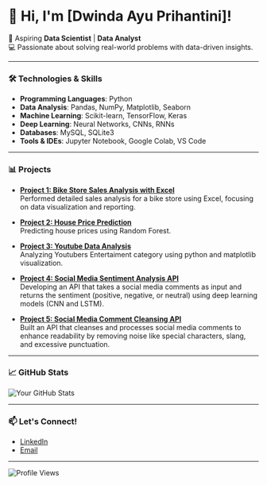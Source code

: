 # 👋 Hi, I'm [Dwinda Ayu Prihantini]!

🎯 Aspiring **Data Scientist** | **Data Analyst**  
💻 Passionate about solving real-world problems with data-driven insights.

---

### 🛠️ Technologies & Skills

- **Programming Languages**: Python
- **Data Analysis**: Pandas, NumPy, Matplotlib, Seaborn
- **Machine Learning**: Scikit-learn, TensorFlow, Keras
- **Deep Learning**: Neural Networks, CNNs, RNNs
- **Databases**: MySQL, SQLite3
- **Tools & IDEs**: Jupyter Notebook, Google Colab, VS Code

---

### 📊 Projects

- **[Project 1: Bike Store Sales Analysis with Excel](https://github.com/dwindaayu/Bike-Store-Sales-Analysis)**  
  Performed detailed sales analysis for a bike store using Excel, focusing on data visualization and reporting.

- **[Project 2: House Price Prediction](https://github.com/dwindaayu/House-Price-Prediction)**  
  Predicting house prices using Random Forest.

- **[Project 3: Youtube Data Analysis](https://github.com/dwindaayu/YouTube-Data-Analysis)**  
  Analyzing Youtubers Entertaiment category using python and matplotlib visualization.

- **[Project 4: Social Media Sentiment Analysis API](https://github.com/dwindaayu/Social-Media-Sentiment-Analysis-API)**  
  Developing an API that takes a social media comments as input and returns the sentiment (positive, negative, or neutral) using deep learning models (CNN and LSTM).

- **[Project 5: Social Media Comment Cleansing API](https://github.com/dwindaayu/Social-Media-Comment-Cleansing-API)**  
  Built an API that cleanses and processes social media comments to enhance readability by removing noise like special characters, slang, and excessive punctuation.

---

### 📈 GitHub Stats

![Your GitHub Stats](https://github-readme-stats.vercel.app/api?username=dwindaayu&show_icons=true&theme=radical)

---

### 📫 Let's Connect!

- [LinkedIn](https://www.linkedin.com/in/dwindaayuprihantini/)
- [Email](mailto:ayudwindap@gmail.com)

---

![Profile Views](https://komarev.com/ghpvc/?username=dwindaayu&color=blueviolet)
